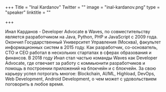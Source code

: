 +++
Title = "Inal Kardanov"
Twitter = ""
image = "inal-kardanov.png"
type = "speaker"
linktitle = ""

+++

Инал Карданов - Developer Advocate в Waves, по совместительству является разработчиком на Java, Python, PHP и JavaScript с 2009 года. Окончил Государственный Университет Управления (Москва), факультет информационных систем в 2015 году. Как разработчик, со-основатель, CTO и CEO работал в нескольких стартапах в сферах образования и финансов.
В 2018 году Инал стал частью команды Waves как Developer Advocate, где отвечает за работу с коммьюнити разработчиков и помощь в построении приложений на блокчейн и с блокчейн.
За свою карьеру успел потрогать многое: Blockchain, AI/ML, Highload, DevOps, Web Development, Android Development, о чем может с удовольствием поговорить в любое время.
